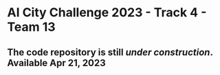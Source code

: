 # AI City Challenge 2023 - Track 4 - Team 13
## The code repository is still *under construction*. Available Apr 21, 2023
